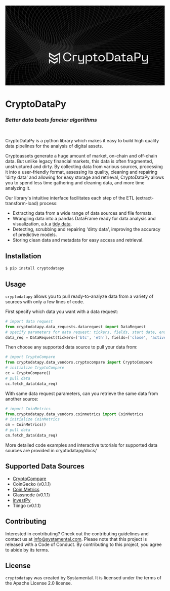 ![](cryptodatapy_logo.jpeg)

# CryptoDataPy
### _Better data beats fancier algorithms_
<br/>

CryptoDataPy is a python library which makes it easy to build high quality data pipelines 
for the analysis of digital assets.

Cryptoassets generate a huge amount of market, on-chain and off-chain data. 
But unlike legacy financial markets, this data is often fragmented, 
unstructured and dirty. By collecting data from various sources, 
processing it into a user-friendly format, assessing its quality, 
cleaning and repairing 'dirty data' and allowing for easy storage and retrieval,
CryptoDataPy allows you to spend less time gathering and cleaning data, 
and more time analyzing it.


Our library's intuitive interface facilitates each step of the ETL (extract-transform-load) process:

- Extracting data from a wide range of data sources and file formats.
- Wrangling data into a pandas DataFrame ready for data analysis and 
visualization, a.k.a [tidy data](https://www.jstatsoft.org/article/view/v059i10).
- Detecting, scrubbing and repairing 'dirty data', improving the accuracy 
of predictive models.
- Storing clean data and metadata for easy access and retrieval.

## Installation

```bash
$ pip install cryptodatapy
```

## Usage

`cryptodatapy` allows you to pull ready-to-analyze data from a variety of sources 
with only a few lines of code.

First specify which data you want with a data request:

```python
# import data request
from cryptodatapy.data_requests.datarequest import DataRequest
# specify parameters for data request: tickers, fields, start date, end_date, etc.
data_req = DataRequest(tickers=['btc', 'eth'], fields=['close', 'active_addresses'])
```
Then choose any supported data source to pull your data from:

```python
# import CryptoCompare
from cryptodatapy.data_vendors.cryptocompare import CryptoCompare
# initialize CryptoCompare
cc = CryptoCompare()
# pull data
cc.fetch_data(data_req)
```

With same data request parameters, can you retrieve the same data from another source:

```python
# import CoinMetrics
from.cryptodatapy.data_vendors.coinmetrics import CoinMetrics
# initialize CoinMetrics
cm = CoinMetrics()
# pull data
cm.fetch_data(data_req)
```

More detailed code examples and interactive tutorials for 
supported data sources are provided in cryptodatapy/docs/ 

## Supported Data Sources

- [CryptoCompare](https://min-api.cryptocompare.com/documentation)
- CoinGecko (v0.1.1)
- [Coin Metrics](https://docs.coinmetrics.io/api/v4/)
- Glassnode (v0.1.1)
- [investPy](https://investpy.readthedocs.io/)
- Tiingo (v0.1.1)

## Contributing

Interested in contributing? Check out the contributing guidelines and 
contact us at info@systamental.com. Please note that this project is 
released with a Code of Conduct. By contributing to this project, you agree 
to abide by its terms.

## License

`cryptodatapy` was created by Systamental. 
It is licensed under the terms of the Apache License 2.0 license.

